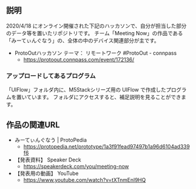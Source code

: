 ## 説明
2020/4/18 にオンライン開催された下記のハッカソンで、自分が担当した部分のデータ等を置いたリポジトリです。
チーム「Meeting Now」の作品である「みーてぃんぐなう」の、全体の中のデバイス関連部分が主です。

- ProtoOutハッカソン テーマ： リモートワーク #ProtoOut - connpass
    - https://protoout.connpass.com/event/172136/

### アップロードしてあるプログラム
「UIFlow」フォルダ内に、M5Stackシリーズ用の UIFlow で作成したプログラムを置いています。
フォルダにアクセスすると、補足説明を見ることができます。

## 作品の関連URL

- みーてぃんぐなう | ProtoPedia
    - https://protopedia.net/prototype/1a3f91fead97497b1a96d6104ad339f6
- 【発表資料】 Speaker Deck </br>
    - https://speakerdeck.com/you/meeting-now
- 【発表用の動画】 YouTube </br>
    - https://www.youtube.com/watch?v=tXTnmEnI9HQ

